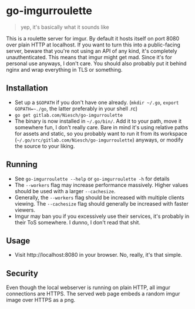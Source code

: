 go-imgurroulette
=======
> yep, it's basically what it sounds like

This is a roulette server for imgur. By default it hosts itself on port 8080 over
plain HTTP at localhost. If you want to turn this into a public-facing server, beware that
you're not using an API of any kind, it's completely unauthenticated. This means
that imgur might get mad. Since it's for personal use anyways, I don't care.
You should also probably put it behind nginx and wrap everything in TLS or something.

## Installation
- Set up a `$GOPATH` if you don't have one already. (`mkdir ~/.go`, `export GOPATH=~./go`, the latter preferably in your shell .rc)
- `go get gitlab.com/Niesch/go-imgurroulette`
- The binary is now installed in `~/.go/bin/`. Add it to your path, move it somewhere fun, I don't really care. Bare in mind it's using relative paths for assets and static, so you probably want to run it from its workspace (`~/.go/src/gitlab.com/Niesch/go-imgurroulette`) anyways, or modify the source to your liking.

## Running
- See `go-imgurroulette --help` or `go-imgurroulette -h` for details
- The `--workers` flag may increase performance massively. Higher values should be used with a larger `--cachesize`.
- Generally, the `--workers` flag should be increased with multiple clients viewing. The `--cachesize` flag should generally be increased with faster viewers.
- Imgur may ban you if you excessively use their services, it's probably in their ToS somewhere. I dunno, I don't read that shit.

## Usage
- Visit http://localhost:8080 in your browser. No, really, it's that simple.

## Security
Even though the local webserver is running on plain HTTP, all imgur connections are HTTPS. The served web page embeds a random imgur image over HTTPS as a png.